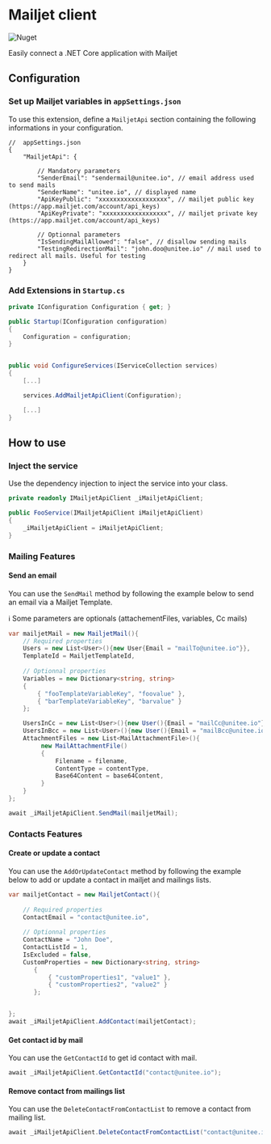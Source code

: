 # Mailjet client

![Nuget](https://img.shields.io/nuget/v/Unitee.MailjetApiClient.ApiClient)

Easily connect a .NET Core application with Mailjet

## Configuration

### Set up Mailjet variables in `appSettings.json`

To use this extension, define a `MailjetApi` section containing the following informations in your configuration. 

```
//  appSettings.json
{
    "MailjetApi": {
        
        // Mandatory parameters
        "SenderEmail": "sendermail@unitee.io", // email address used to send mails
        "SenderName": "unitee.io", // displayed name
        "ApiKeyPublic": "xxxxxxxxxxxxxxxxxxx", // mailjet public key (https://app.mailjet.com/account/api_keys)
        "ApiKeyPrivate": "xxxxxxxxxxxxxxxxxx", // mailjet private key (https://app.mailjet.com/account/api_keys)
        
        // Optionnal parameters
        "IsSendingMailAllowed": "false", // disallow sending mails
        "TestingRedirectionMail": "john.doo@unitee.io" // mail used to redirect all mails. Useful for testing 
    }
}
```

### Add Extensions in `Startup.cs`

```cs
private IConfiguration Configuration { get; }

public Startup(IConfiguration configuration)
{
    Configuration = configuration;
}


public void ConfigureServices(IServiceCollection services)
{
    [...]

    services.AddMailjetApiClient(Configuration);

    [...]
}
``` 

## How to use

### Inject the service

Use the dependency injection to inject the service into your class.

```cs
private readonly IMailjetApiClient _iMailjetApiClient;

public FooService(IMailjetApiClient iMailjetApiClient)
{
    _iMailjetApiClient = iMailjetApiClient;
}
``` 

### Mailing Features
#### Send an email

You can use the `SendMail` method by following the example below to send an email via a Mailjet Template.

:information_source: Some parameters are optionals (attachementFiles, variables, Cc mails)

```cs
var mailjetMail = new MailjetMail(){
    // Required properties
    Users = new List<User>(){new User{Email = "mailTo@unitee.io"}}, 
    TemplateId = MailjetTemplateId, 
    
    // Optionnal properties
    Variables = new Dictionary<string, string>
    {
        { "fooTemplateVariableKey", "foovalue" },
        { "barTemplateVariableKey", "barvalue" }
    };

    UsersInCc = new List<User>(){new User(){Email = "mailCc@unitee.io"}},
    UsersInBcc = new List<User>(){new User(){Email = "mailBcc@unitee.io"}},
    AttachmentFiles = new List<MailAttachmentFile>(){
         new MailAttachmentFile()
         {
             Filename = filename,
             ContentType = contentType,
             Base64Content = base64Content,
         }
    }
};

await _iMailjetApiClient.SendMail(mailjetMail);
```
    
### Contacts Features
#### Create or update a contact 

You can use the `AddOrUpdateContact` method by following the example below to add or update a contact in mailjet and mailings lists.

```cs
var mailjetContact = new MailjetContact(){
    
    // Required properties
    ContactEmail = "contact@unitee.io",
    
    // Optionnal properties
    ContactName = "John Doe",
    ContactListId = 1, 
    IsExcluded = false,
    CustomProperties = new Dictionary<string, string>
       {
           { "customProperties1", "value1" },
           { "customProperties2", "value2" }
       };


};
await _iMailjetApiClient.AddContact(mailjetContact);
```

#### Get contact id by mail

You can use the `GetContactId` to get id contact with mail.

```cs
await _iMailjetApiClient.GetContactId("contact@unitee.io");
```
#### Remove contact from mailings list

You can use the `DeleteContactFromContactList` to remove a contact from mailing list.

```cs
await _iMailjetApiClient.DeleteContactFromContactList("contact@unitee.io", "idMailingList");
```
